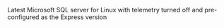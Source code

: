 Latest Microsoft SQL server for Linux with telemetry turned off and pre-configured as the Express version

